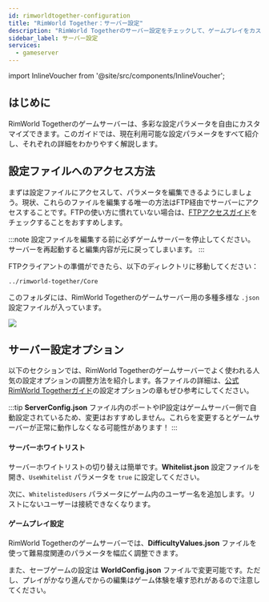 ```yaml
---
id: rimworldtogether-configuration
title: "RimWorld Together：サーバー設定"
description: "RimWorld Togetherのサーバー設定をチェックして、ゲームプレイをカスタマイズし、アクセス管理でマルチプレイ体験を自分好みに → 今すぐ詳しく見る"
sidebar_label: サーバー設定
services:
  - gameserver
---
```


import InlineVoucher from '@site/src/components/InlineVoucher';

## はじめに

RimWorld Togetherのゲームサーバーは、多彩な設定パラメータを自由にカスタマイズできます。このガイドでは、現在利用可能な設定パラメータをすべて紹介し、それぞれの詳細をわかりやすく解説します。

<InlineVoucher />

## 設定ファイルへのアクセス方法

まずは設定ファイルにアクセスして、パラメータを編集できるようにしましょう。現状、これらのファイルを編集する唯一の方法はFTP経由でサーバーにアクセスすることです。FTPの使い方に慣れていない場合は、[FTPアクセスガイド](gameserver-ftpaccess.md)をチェックすることをおすすめします。

:::note
設定ファイルを編集する前に必ずゲームサーバーを停止してください。サーバーを再起動すると編集内容が元に戻ってしまいます。
:::

FTPクライアントの準備ができたら、以下のディレクトリに移動してください：
```
../rimworld-together/Core
```

このフォルダには、RimWorld Togetherのゲームサーバー用の多種多様な `.json` 設定ファイルが入っています。

![](https://screensaver01.zap-hosting.com/index.php/s/76g3TcY9TCLyFsH/preview)

## サーバー設定オプション

以下のセクションでは、RimWorld Togetherのゲームサーバーでよく使われる人気の設定オプションの調整方法を紹介します。各ファイルの詳細は、[公式RimWorld Togetherガイド](https://rimworldtogether.github.io/Guide/selfhosting/getting-started.html#core)の設定オプションの章もぜひ参考にしてください。

:::tip
**ServerConfig.json** ファイル内のポートやIP設定はゲームサーバー側で自動設定されているため、変更はおすすめしません。これらを変更するとゲームサーバーが正常に動作しなくなる可能性があります！
:::

#### サーバーホワイトリスト

サーバーホワイトリストの切り替えは簡単です。**Whitelist.json** 設定ファイルを開き、`UseWhitelist` パラメータを `true` に設定してください。

次に、`WhitelistedUsers` パラメータにゲーム内のユーザー名を追加します。リストにないユーザーは接続できなくなります。

#### ゲームプレイ設定

RimWorld Togetherのゲームサーバーでは、**DifficultyValues.json** ファイルを使って難易度関連のパラメータを幅広く調整できます。

また、セーブゲームの設定は **WorldConfig.json** ファイルで変更可能です。ただし、プレイがかなり進んでからの編集はゲーム体験を壊す恐れがあるので注意してください。

<InlineVoucher />